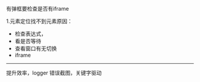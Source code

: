 有弹框要检查是否有iframe

1.元素定位找不到元素原因：
- 检查表达式，
- 看是否等待
- 查看窗口有无切换
- iframe

--------------
提升效率，logger 错误截图，关键字驱动